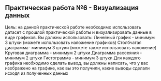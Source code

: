 Практическая работа №6 - Визуализация данных
--------------------------------------------
Цель: на данной практической работе необходимо использовать датасет с прошлой практической работы и визуализировать данные в виде графиков. Вы должны использовать:
Линейный график - минимум 3 штуки (можете использовать наложение графиков)
Столбчатая диаграмма- минимум 3 штуки (можете также использовать наложение)
Круговая диаграмма - минимум 2 штуки
Диаграмма рассеяния - минимум 2 штуки
Гистограмма - минимум 3 штуки
Для каждого графика необходимо сделать вывод, вы должны написать, что у вас изображено на графике, как вы это получили, какие выводы сделали исходя из полученных данных
